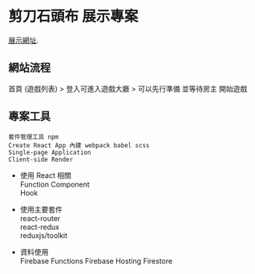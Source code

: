 # 剪刀石頭布 展示專案

[展示網址](https://rock-paper-scissors-5b04b.web.app/).

## 網站流程

首頁 (遊戲列表) > 登入可進入遊戲大廳 > 可以先行準備 並等待房主 開始遊戲

## 專案工具

    套件管理工具 npm
    Create React App 內建 webpack babel scss
    Single-page Application
    Client-side Render

-   使用 React 相關  
    Function Component  
    Hook

-   使用主要套件  
    react-router  
    react-redux  
    reduxjs/toolkit

-   資料使用  
    Firebase Functions
    Firebase Hosting
    Firestore
